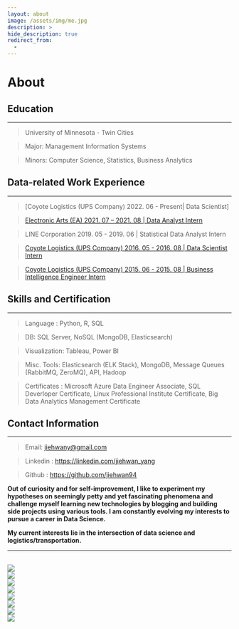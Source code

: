 ```yaml
---
layout: about
image: /assets/img/me.jpg
description: >
hide_description: true
redirect_from:
  -
---
```



# About

<!--author-->


<!-- <center>Major: Management Information Systems</center>

<center>Minors: Computer Science, Statistics, Business Analytics</center> -->




## Education
---
> University of Minnesota - Twin Cities

>Major: Management Information Systems

>Minors: Computer Science, Statistics, Business Analytics


## Data-related Work Experience
---
> [Coyote Logistics (UPS Company) 2022. 06 - Present\| Data Scientist]

> [Electronic Arts (EA) 2021. 07 – 2021. 08 \| Data Analyst Intern](https://jiehwan94.github.io/project/internship/2021-08-31-QA-Internship-Project/)

> LINE Corporation 2019. 05 - 2019. 06 \| Statistical Data Analyst Intern

> [Coyote Logistics (UPS Company) 2016. 05 - 2016. 08 \| Data Scientist Intern](https://jiehwan94.github.io/project/internship/2016-08-29-DS-Internship-Project/)

> [Coyote Logistics (UPS Company) 2015. 06 - 2015. 08 \| Business Intelligence Engineer Intern](https://jiehwan94.github.io/project/internship/2015-08-30-BI-Internship-Project/)


## Skills and Certification
---
>Language : Python, R, SQL

>DB: SQL Server, NoSQL (MongoDB, Elasticsearch)

>Visualization: Tableau, Power BI

>Misc. Tools: Elasticsearch (ELK Stack), MongoDB, Message Queues (RabbitMQ, ZeroMQ), API, Hadoop

>Certificates : Microsoft Azure Data Engineer Associate, SQL Deverloper Certificate, Linux Professional Institute Certificate, Big Data Analytics Management Certificate

## Contact Information
---
> Email: jiehwany@gmail.com

> Linkedin : <a href="https://www.linkedin.com/in/jiehwan-yang-8342a791/">https://linkedin.com/jiehwan_yang</a>

> Github : <a href="https://github.com/jiehwan94">https://github.com/jiehwan94</a>


**Out of curiosity and for self-improvement, I like to experiment my hypotheses on seemingly petty and yet fascinating phenomena and challenge myself learning new technologies by blogging and building side projects using various tools. I am constantly evolving my interests to pursue a career in Data Science.**

**My current interests lie in the intersection of data science and logistics/transportation.**

---


<br>

<div class="me">
    <div><img src= "/assets/img/me5.jpg"></div>
    <div><img src= "/assets/img/me6.jpg"></div>
    <div><img src= "/assets/img/me7.jpg"></div>
    <div><img src= "/assets/img/me0.jpg"></div>
    <div><img src= "/assets/img/me2.jpg"></div>
    <div><img src= "/assets/img/me3.jpg"></div>
    <div><img src= "/assets/img/me4.jpg"></div>
    <div><img src= "/assets/img/me8.jpg"></div>
</div>

  <script>
    $(document).ready(function(){
      $('.me').slick();
    });
  </script>
